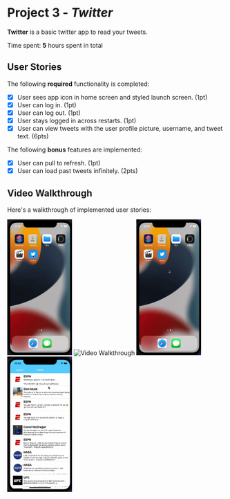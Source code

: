 # Project 3 - *Twitter*

**Twitter** is a basic twitter app to read your tweets.

Time spent: **5** hours spent in total

## User Stories

The following **required** functionality is completed:

- [x] User sees app icon in home screen and styled launch screen. (1pt)
- [x] User can log in. (1pt)
- [x] User can log out. (1pt)
- [x] User stays logged in across restarts. (1pt)
- [x] User can view tweets with the user profile picture, username, and tweet text. (6pts)

The following **bonus** features are implemented:

- [x] User can pull to refresh. (1pt)
- [x] User can load past tweets infinitely. (2pts)

## Video Walkthrough

Here's a walkthrough of implemented user stories:

<div>
  <img src='twt1.gif' title='Video Walkthrough' width='150px' alt='Video Walkthrough' />
  <img src='twt2.gif' title='Video Walkthrough' width='150px' alt='Video Walkthrough' />
  <img src='twt3.gif' title='Video Walkthrough' width='150px' alt='Video Walkthrough' />
  <img src='twt4.gif' title='Video Walkthrough' width='150px' alt='Video Walkthrough' />
</div>

